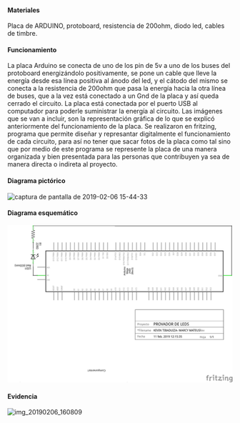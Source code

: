 #### Materiales
Placa de ARDUINO, protoboard, resistencia de 200ohm, diodo led, cables de timbre.
#### Funcionamiento
La placa  Arduino se conecta de uno de los pin de 5v a uno de los buses del protoboard energizándolo positivamente, se pone un cable que lleve la energía desde esa línea positiva al ánodo del led, y el cátodo del mismo se conecta a la resistencia de 200ohm que pasa la energía hacia la otra línea de buses, que a la vez está conectado a un Gnd de la placa y así queda cerrado el circuito. La placa está conectada por el puerto USB al computador para poderle suministrar la energía al circuito. Las imágenes que se van a incluir, son la representación gráfica de lo que se explicó anteriormente del funcionamiento de la placa. Se realizaron en fritzing, programa que permite diseñar y represantar digitalmente el funcionamiento de cada circuito, para así no tener que sacar fotos de la placa como tal sino que por medio de este programa se represente la placa de una manera organizada y bien presentada para las personas que contribuyen ya sea de manera directa o indireta al proyecto.

#### Diagrama pictórico
![captura de pantalla de 2019-02-06 15-44-33](https://user-images.githubusercontent.com/47117506/52674438-90a15900-2ef1-11e9-9faf-0a68fa3c2bc5.png)

#### Diagrama esquemático
![esquemaled](https://github.com/mariamarinor/Proyecto-gu-a/blob/master/images/PROVADOR%20DE%20LED.png)

#### Evidencia
![img_20190206_160809](https://user-images.githubusercontent.com/47162489/53749110-afea3100-3e74-11e9-9b4a-55fd1a50e7fe.jpg)
